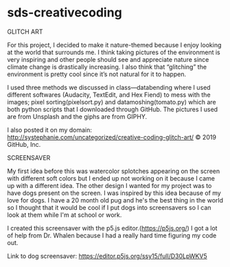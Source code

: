 # sds-creativecoding


GLITCH ART

For this project, I decided to make it nature-themed because I enjoy looking at the world that surrounds me. 
I think taking pictures of the environment is very inspiring and other people should see and appreciate nature 
since climate change is drastically increasing. I also think that “glitching” the environment is pretty 
cool since it’s not natural for it to happen.

I used three methods we discussed in class—databending where I used different softwares (Audacity, TextEdit, 
and Hex Fiend) to mess with the images; pixel sorting(pixelsort.py) and datamoshing(tomato.py) which are 
both python scripts that I downloaded through GitHub. The pictures I used are from Unsplash and the 
giphs are from GIPHY.

I also posted it on my domain: http://systephanie.com/uncategorized/creative-coding-glitch-art/
© 2019 GitHub, Inc.

SCREENSAVER

  My first idea before this was watercolor splotches appearing on the screen with different soft colors but I 
ended up not working on it because I came up with a different idea. The other design I wanted for my project was
to have dogs present on the screen. I was inspired by this idea because of my love for dogs. I have a 20 month 
old pug and he's the best thing in the world so I thought that it would be cool if I put dogs into screensavers
so I can look at them while I'm at school or work. 

  I created this screensaver with the p5.js editor.(https://p5js.org/) I got a lot of help from Dr. Whalen
because I had a really hard time figuring my code out. 

Link to dog screensaver: https://editor.p5js.org/ssy15/full/D30LpWKV5

